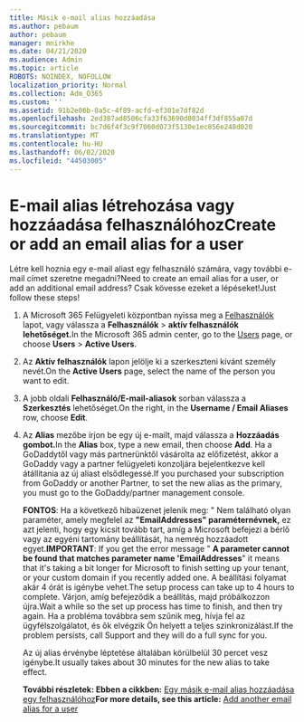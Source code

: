 ```yaml
---
title: Másik e-mail alias hozzáadása
ms.author: pebaum
author: pebaum
manager: mnirkhe
ms.date: 04/21/2020
ms.audience: Admin
ms.topic: article
ROBOTS: NOINDEX, NOFOLLOW
localization_priority: Normal
ms.collection: Adm_O365
ms.custom: ''
ms.assetid: 91b2e06b-0a5c-4f89-acfd-ef301e7df82d
ms.openlocfilehash: 2ed387ad8506cfa33f63690d8034ff3df855a07d
ms.sourcegitcommit: bc7d6f4f3c9f7060d073f5130e1ec856e248d020
ms.translationtype: MT
ms.contentlocale: hu-HU
ms.lasthandoff: 06/02/2020
ms.locfileid: "44503005"
---
```

# <a name="create-or-add-an-email-alias-for-a-user"></a><span data-ttu-id="b3cac-102">E-mail alias létrehozása vagy hozzáadása felhasználóhoz</span><span class="sxs-lookup"><span data-stu-id="b3cac-102">Create or add an email alias for a user</span></span>

<span data-ttu-id="b3cac-103">Létre kell hoznia egy e-mail aliast egy felhasználó számára, vagy további e-mail címet szeretne megadni?</span><span class="sxs-lookup"><span data-stu-id="b3cac-103">Need to create an email alias for a user, or add an additional email address?</span></span> <span data-ttu-id="b3cac-104">Csak kövesse ezeket a lépéseket!</span><span class="sxs-lookup"><span data-stu-id="b3cac-104">Just follow these steps!</span></span>
  
1. <span data-ttu-id="b3cac-105">A Microsoft 365 Felügyeleti központban nyissa meg a [Felhasználók](https://go.microsoft.com/fwlink/p/?linkid=834822) lapot, vagy válassza a **Felhasználók** \> **aktív felhasználók lehetőséget.**</span><span class="sxs-lookup"><span data-stu-id="b3cac-105">In the Microsoft 365 admin center, go to the [Users](https://go.microsoft.com/fwlink/p/?linkid=834822) page, or choose **Users** \> **Active Users**.</span></span>
    
2. <span data-ttu-id="b3cac-106">Az **Aktív felhasználók** lapon jelölje ki a szerkeszteni kívánt személy nevét.</span><span class="sxs-lookup"><span data-stu-id="b3cac-106">On the **Active Users** page, select the name of the person you want to edit.</span></span> 
    
3. <span data-ttu-id="b3cac-107">A jobb oldali **Felhasználó/E-mail-aliasok** sorban válassza a **Szerkesztés** lehetőséget.</span><span class="sxs-lookup"><span data-stu-id="b3cac-107">On the right, in the **Username / Email Aliases** row, choose **Edit**.</span></span>
    
4. <span data-ttu-id="b3cac-108">Az **Alias** mezőbe írjon be egy új e-mailt, majd válassza a **Hozzáadás gombot.**</span><span class="sxs-lookup"><span data-stu-id="b3cac-108">In the **Alias** box, type a new email, then choose **Add**.</span></span> <span data-ttu-id="b3cac-109">Ha a GoDaddytől vagy más partnerünktől vásárolta az előfizetést, akkor a GoDaddy vagy a partner felügyeleti konzoljára bejelentkezve kell átállítania az új aliast elsődlegessé.</span><span class="sxs-lookup"><span data-stu-id="b3cac-109">If you purchased your subscription from GoDaddy or another Partner, to set the new alias as the primary, you must go to the GoDaddy/partner management console.</span></span> 
    
    <span data-ttu-id="b3cac-110">**FONTOS**: Ha a következő hibaüzenet jelenik meg: " Nem található olyan paraméter, amely megfelel az **"EmailAddresses" paraméternévnek,** ez azt jelenti, hogy egy kicsit tovább tart, amíg a Microsoft befejezi a bérlő vagy az egyéni tartomány beállítását, ha nemrég hozzáadott egyet.</span><span class="sxs-lookup"><span data-stu-id="b3cac-110">**IMPORTANT**: If you get the error message " **A parameter cannot be found that matches parameter name 'EmailAddresses**" it means that it's taking a bit longer for Microsoft to finish setting up your tenant, or your custom domain if you recently added one.</span></span> <span data-ttu-id="b3cac-111">A beállítási folyamat akár 4 órát is igénybe vehet.</span><span class="sxs-lookup"><span data-stu-id="b3cac-111">The setup process can take up to 4 hours to complete.</span></span> <span data-ttu-id="b3cac-112">Várjon, amíg befejeződik a beállítás, majd próbálkozzon újra.</span><span class="sxs-lookup"><span data-stu-id="b3cac-112">Wait a while so the set up process has time to finish, and then try again.</span></span> <span data-ttu-id="b3cac-113">Ha a probléma továbbra sem szűnik meg, hívja fel az ügyfélszolgálatot, és ők elvégzik Ön helyett a teljes szinkronizálást.</span><span class="sxs-lookup"><span data-stu-id="b3cac-113">If the problem persists, call Support and they will do a full sync for you.</span></span>
    
    <span data-ttu-id="b3cac-114">Az új alias érvénybe léptetése általában körülbelül 30 percet vesz igénybe.</span><span class="sxs-lookup"><span data-stu-id="b3cac-114">It usually takes about 30 minutes for the new alias to take effect.</span></span>
    
    <span data-ttu-id="b3cac-115">**További részletek: Ebben a cikkben:** [Egy másik e-mail alias hozzáadása egy felhasználóhoz](https://docs.microsoft.com/microsoft-365/admin/email/add-another-email-alias-for-a-user)</span><span class="sxs-lookup"><span data-stu-id="b3cac-115">**For more details, see this article:** [Add another email alias for a user](https://docs.microsoft.com/microsoft-365/admin/email/add-another-email-alias-for-a-user)</span></span>
    

